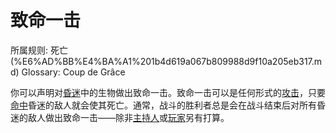 # 致命一击

所属规则: 死亡 (%E6%AD%BB%E4%BA%A1%201b4d619a067b809988d9f10a205eb317.md)
Glossary: Coup de Grâce

你可以声明对[昏迷](%E6%98%8F%E8%BF%B7%201b4d619a067b80c58d9effaf207db6c8.md)中的生物做出致命一击。致命一击可以是任何形式的[攻击](%E6%94%BB%E5%87%BB%201b5d619a067b80ab8482e091a267f3f3.md)，只要[命中](%E5%91%BD%E4%B8%AD%201b4d619a067b805b9ae6f266211ce9d3.md)昏迷的敌人就会使其死亡。通常，战斗的胜利者总是会在战斗结束后对所有昏迷的敌人做出致命一击——除非[主持人](%E4%B8%BB%E6%8C%81%E4%BA%BA%201b3d619a067b80c9ad40cd30502c5e9f.md)或[玩家](%E7%8E%A9%E5%AE%B6%201b3d619a067b805cb720c54529e09508.md)另有打算。
